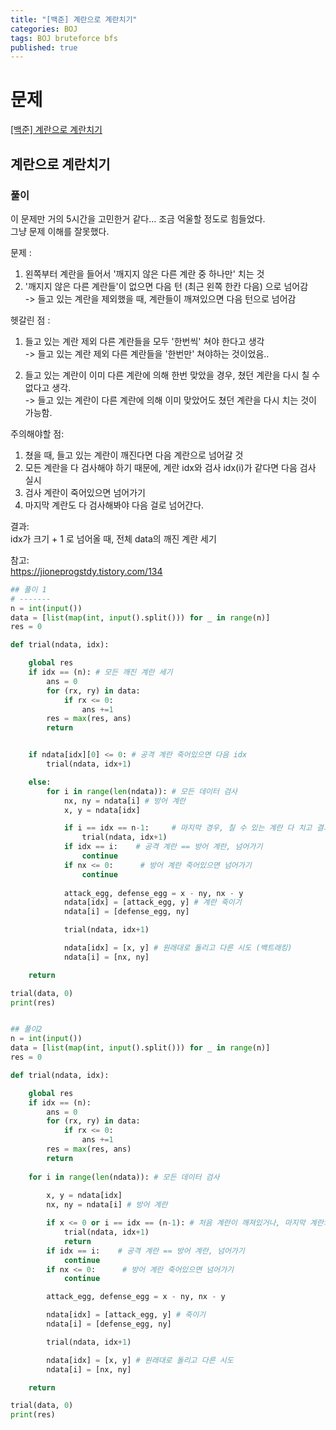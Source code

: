 ```yaml
---
title: "[백준] 계란으로 계란치기"
categories: BOJ
tags: BOJ bruteforce bfs
published: true
---
```


# 문제

[[백준] 계란으로 계란치기](https://www.acmicpc.net/problem/16987)  

## 계란으로 계란치기

### 풀이

이 문제만 거의 5시간을 고민한거 같다... 조금 억울할 정도로 힘들었다.  
그냥 문제 이해를 잘못했다.  

문제 :  
1) 왼쪽부터 계란을 들어서 '깨지지 않은 다른 계란 중 하나만' 치는 것  
2) '깨지지 않은 다른 계란들'이 없으면 다음 턴 (최근 왼쪽 한칸 다음) 으로 넘어감  
    -> 들고 있는 계란을 제외했을 때, 계란들이 깨져있으면 다음 턴으로 넘어감  

헷갈린 점 :  
1) 들고 있는 계란 제외 다른 계란들을 모두 '한번씩' 쳐야 한다고 생각  
  -> 들고 있는 계란 제외 다른 계란들을 '한번만' 쳐야하는 것이었음..  

2) 들고 있는 계란이 이미 다른 계란에 의해 한번 맞았을 경우, 쳤던 계란을 다시 칠 수 없다고 생각.  
  -> 들고 있는 계란이 다른 계란에 의해 이미 맞았어도 쳤던 계란을 다시 치는 것이 가능함.  

주의해야할 점:  
1) 쳤을 때, 들고 있는 계란이 깨진다면 다음 계란으로 넘어갈 것  
2) 모든 계란을 다 검사해야 하기 때문에, 계란 idx와 검사 idx(i)가 같다면 다음 검사 실시  
3) 검사 계란이 죽어있으면 넘어가기  
4) 마지막 계란도 다 검사해봐야 다음 걸로 넘어간다.  

결과:  
idx가 크기 + 1 로 넘어올 때, 전체 data의 깨진 계란 세기  

참고:  
https://jioneprogstdy.tistory.com/134  


```python
## 풀이 1
# -------
n = int(input())
data = [list(map(int, input().split())) for _ in range(n)]
res = 0

def trial(ndata, idx):

    global res
    if idx == (n): # 모든 깨진 계란 세기
        ans = 0
        for (rx, ry) in data:
            if rx <= 0:
                ans +=1
        res = max(res, ans)      
        return


    if ndata[idx][0] <= 0: # 공격 계란 죽어있으면 다음 idx
        trial(ndata, idx+1)

    else:
        for i in range(len(ndata)): # 모든 데이터 검사
            nx, ny = ndata[i] # 방어 계란
            x, y = ndata[idx]

            if i == idx == n-1:     # 마지막 경우, 칠 수 있는 계란 다 치고 결과 세기 
                trial(ndata, idx+1)
            if idx == i:    # 공격 계란 == 방어 계란, 넘어가기
                continue
            if nx <= 0:      # 방어 계란 죽어있으면 넘어가기
                continue
            
            attack_egg, defense_egg = x - ny, nx - y
            ndata[idx] = [attack_egg, y] # 계란 죽이기
            ndata[i] = [defense_egg, ny]

            trial(ndata, idx+1)

            ndata[idx] = [x, y] # 원래대로 돌리고 다른 시도 (백트래킹)
            ndata[i] = [nx, ny]

    return

trial(data, 0)
print(res)
```

```python

## 풀이2
n = int(input())
data = [list(map(int, input().split())) for _ in range(n)]
res = 0

def trial(ndata, idx):

    global res
    if idx == (n):
        ans = 0
        for (rx, ry) in data:
            if rx <= 0:
                ans +=1
        res = max(res, ans)      
        return
    
    for i in range(len(ndata)): # 모든 데이터 검사
        
        x, y = ndata[idx]
        nx, ny = ndata[i] # 방어 계란

        if x <= 0 or i == idx == (n-1): # 처음 계란이 깨져있거나, 마지막 계란의 경우
            trial(ndata, idx+1)
            return
        if idx == i:    # 공격 계란 == 방어 계란, 넘어가기
            continue
        if nx <= 0:      # 방어 계란 죽어있으면 넘어가기
            continue

        attack_egg, defense_egg = x - ny, nx - y

        ndata[idx] = [attack_egg, y] # 죽이기
        ndata[i] = [defense_egg, ny]

        trial(ndata, idx+1)

        ndata[idx] = [x, y] # 원래대로 돌리고 다른 시도
        ndata[i] = [nx, ny]

    return

trial(data, 0)
print(res)

```